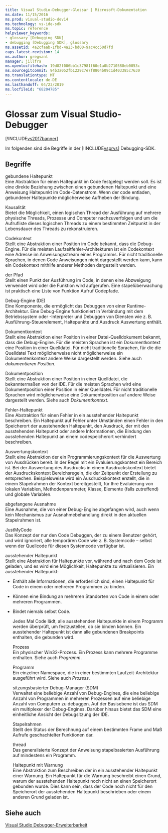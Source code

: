 ```yaml
---
title: Visual Studio-Debugger-Glossar | Microsoft-Dokumentation
ms.date: 11/15/2016
ms.prod: visual-studio-dev14
ms.technology: vs-ide-sdk
ms.topic: reference
helpviewer_keywords:
- glossary [Debugging SDK]
- debugging [Debugging SDK], glossary
ms.assetid: 4a2cfaab-1fbd-4a23-bd00-9ac4cc50d7fd
caps.latest.revision: 14
ms.author: gregvanl
manager: jillfra
ms.openlocfilehash: 19d82f006bb1c37981f60e1a0b2710588eb0053c
ms.sourcegitcommit: 94b3a052fb1229c7e7f8804b09c1d403385c7630
ms.translationtype: MT
ms.contentlocale: de-DE
ms.lasthandoff: 04/23/2019
ms.locfileid: "68204785"
---
```

# <a name="visual-studio-debugger-glossary"></a>Glossar zum Visual Studio-Debugger
[!INCLUDE[vs2017banner](../../../includes/vs2017banner.md)]

Im folgenden sind die Begriffe in der [!INCLUDE[vsprvs](../../../includes/vsprvs-md.md)] Debugging-SDK.  
  
## <a name="terms"></a>Begriffe  
 gebundene Haltepunkt  
 Eine Abstraktion für einen Haltepunkt im Code festgelegt werden soll. Es ist eine direkte Beziehung zwischen einen gebundenen Haltepunkt und eine Anweisung Haltepunkt im Code-Datenstrom. Wenn der code entladen, gebundener Haltepunkte möglicherweise Aufheben der Bindung.  
  
 Kausalität  
 Bietet die Möglichkeit, einen logischen Thread der Ausführung auf mehrere physische Threads, Prozesse und Computer nachzuverfolgen und um die Aufrufliste dieses logischen Threads zu einem bestimmten Zeitpunkt in der Lebensdauer des Threads zu rekonstruieren.  
  
 Codekontext  
 Stellt eine Abstraktion einer Position im Code bekannt, dass die Debug-Engine. Für die meisten Laufzeitfehler-Architekturen ist ein Codekontext eine Adresse im Anweisungsstream eines Programms. Für nicht traditionelle Sprachen, in denen Code Anweisungen nicht dargestellt werden kann, kann ein Codekontext mithilfe anderer Methoden dargestellt werden.  
  
 der Pfad  
 Stellt einen Punkt der Ausführung im Code, in denen eine Abzweigung verwendet wird oder die Funktion wird aufgerufen. Eine stapelüberwachung ist praktisch eine Liste von Funktion Aufruf Codepfade.  
  
 Debug-Engine (DE)  
 Eine Komponente, die ermöglicht das Debuggen von einer Runtime-Architektur. Eine Debug-Engine funktioniert in Verbindung mit dem Betriebssystem oder -Interpreter und Debuggen von Diensten wie z. B. Ausführung-Steuerelement, Haltepunkte und Ausdruck Auswertung enthält.  
  
 Dokumentkontext  
 Stellt eine Abstraktion einer Position in einer Datei-Quelldokument bekannt, dass die Debug-Engine. Für die meisten Sprachen ist ein Dokumentkontext eine Position in einer Quelldatei. Für nicht traditionelle Sprachen, für die die Quelldatei Text möglicherweise nicht möglicherweise ein Dokumentenkontext andere Weise dargestellt werden. Siehe auch *dokumentieren Position*.  
  
 Dokumentposition  
 Stellt eine Abstraktion einer Position in einer Quelldatei, die bekanntermaßen von der IDE. Für die meisten Sprachen wird eine Dokumentposition einer Position in einer Quelldatei. Für nicht traditionelle Sprachen wird möglicherweise eine Dokumentposition auf andere Weise dargestellt werden. Siehe auch *Dokumentkontext*.  
  
 Fehler-Haltepunkt  
 Eine Abstraktion für einen Fehler in ein ausstehender Haltepunkt beschreiben. Ein Haltepunkt auf Fehler unter Umständen einen Fehler in den Speicherort der ausstehenden Haltepunkt, den Ausdruck, der mit den ausstehenden Haltepunkt oder andere Informationen, die Bindung den ausstehenden Haltepunkt an einem codespeicherort verhindert beschreiben.  
  
 Auswertungskontext  
 Stellt eine Abstraktion der ein Programmierungskontext für die Auswertung von Ausdrücken bereit. In der Regel mit ein Evaluierungskontext ein Bereich ist. Bei der Auswertung des Ausdrucks in einem Ausdruckskontext bietet der Ausdruckskontext Bereichsregeln, die der Zeitpunkt der Erstellung zu entsprechen. Beispielsweise wird ein Ausdruckskontext erstellt, die in einem Stapelrahmen der Kontext bereitgestellt, für Ihre Evaluierung von lokalen Variablen, Methodenparameter, Klasse, Elemente (falls zutreffend) und globale Variablen.  
  
 abgefangene Ausnahme  
 Eine Ausnahme, die von einer Debug-Engine abgefangen wird, auch wenn kein Mechanismus zur Ausnahmebehandlung direkt in den aktuellen Stapelrahmen ist.  
  
 JustMyCode  
 Das Konzept der nur den Code Debuggen, der zu einem Benutzer gehört, und wird ignoriert, alle temporären Code wie z. B. Systemcode – selbst wenn der Quellcode für diesen Systemcode verfügbar ist.  
  
 ausstehender Haltepunkt  
 Stellt eine Abstraktion für Haltepunkte vor, während und nach dem Code ist geladen, und es wird eine Möglichkeit, Haltepunkte zu virtualisieren. Ein ausstehender Haltepunkt:  
  
- Enthält alle Informationen, die erforderlich sind, einen Haltepunkt für Code in einem oder mehreren Programmen zu binden.  
  
- Können eine Bindung an mehreren Standorten von Code in einem oder mehreren Programmen.  
  
- Bindet niemals selbst Code.  
  
  Jedes Mal Code lädt, alle ausstehenden Haltepunkte in einem Programm werden überprüft, um festzustellen, ob sie binden können. Ein ausstehender Haltepunkt ist dann alle gebundenen Breakpoints enthalten, die gebunden wird.  
  
  Prozess  
  Ein physischer Win32-Prozess. Ein Prozess kann mehrere Programme enthalten. Siehe auch *Programm*.  
  
  Programm  
  Ein einzelner Namespace, die in einer bestimmten Laufzeit-Architektur ausgeführt wird. Siehe auch *Prozess*.  
  
  sitzungsbasierter Debug-Manager (SDM)  
  Verwaltet eine beliebige Anzahl von Debug-Engines, die eine beliebige Anzahl von Programmen in mehreren Prozessen auf eine beliebige Anzahl von Computern zu debuggen. Auf der Basisebene ist das SDM ein multiplexer der Debug-Engines. Darüber hinaus bietet das SDM eine einheitliche Ansicht der Debugsitzung der IDE.  
  
  Stapelrahmen  
  Stellt den Status der Berechnung auf einem bestimmten Frame und Maß Aufrufe geschachtelter Funktionen dar.  
  
  thread  
  Das generalisierte Konzept der Anweisung stapelbasierten Ausführung auf mindestens ein Programm.  
  
  Haltepunkt mit Warnung  
  Eine Abstraktion zum Beschreiben der in ein ausstehender Haltepunkt einer Warnung. Ein Haltepunkt für die Warnung beschreibt einen Grund, warum der ausstehenden Haltepunkt noch nicht an einen Speicherort gebunden wurde. Dies kann sein, dass der Code noch nicht für den Speicherort der ausstehenden Haltepunkt beschrieben oder einem anderen Grund geladen ist.  
  
## <a name="see-also"></a>Siehe auch  
 [Visual Studio Debugger-Erweiterbarkeit](../../../extensibility/debugger/visual-studio-debugger-extensibility.md)
